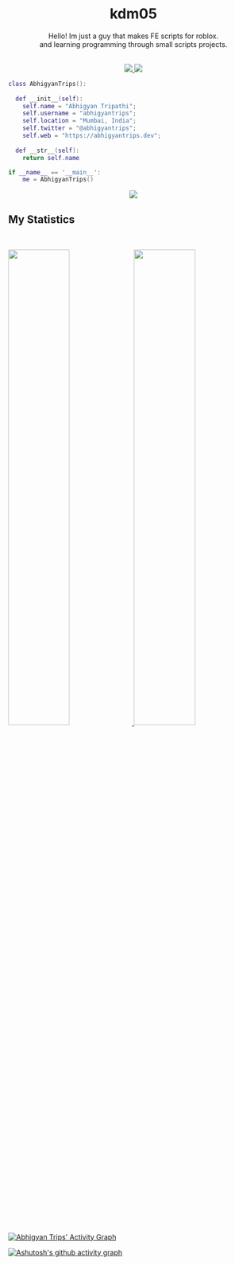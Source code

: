 <h1 align="center">
  <b>kdm05</b>
</h1>

<div align="center">
Hello! Im just a guy that makes FE scripts for roblox.
</div>
<div align="center">
and learning programming through small scripts projects.
</div>



<br>

<p>
<div align="center">
  <a href="https://discord.gg/Bg6udUqsTn">
  <img src="https://img.shields.io/badge/-Discord-424549?style=for-the-badge&logo=discord&logoColor=7289daf&labelColor=303336">
  </a>
  <a href="https://www.youtube.com/channel/UCT7r1Ijczm6pscRWqwPwJGA/featured">
  <img src="https://img.shields.io/badge/-Youtube-FF0000?style=for-the-badge&logo=youtube&logoColor=7289daf&labelColor=282828">
  </a>
</div>
</p>



```lua
class AbhigyanTrips():
    
  def __init__(self):
    self.name = "Abhigyan Tripathi";
    self.username = "abhigyantrips";
    self.location = "Mumbai, India";
    self.twitter = "@abhigyantrips";
    self.web = "https://abhigyantrips.dev";
  
  def __str__(self):
    return self.name

if __name__ == '__main__':
    me = AbhigyanTrips()
```

<div align="center">
  <a href="https://spotify-github-profile.vercel.app/api/view?uid=p0zq84gcbk2y2ur28gw4kyf25&redirect=true">
    <img src="https://spotify-github-profile.vercel.app/api/view?uid=p0zq84gcbk2y2ur28gw4kyf25&cover_image=true&theme=novatorem&bar_color=53b14f&bar_color_cover=false">
  </a>
</div>


                                                                                         
## My Statistics

<br/>
<p align="left">
  <a href="https://abhigyantrips.dev/">
  <img width="49.5%" src="https://github-readme-stats.vercel.app/api?username=kdm05&show_icons=true&theme=tokyonight&hide_border=true" />
    <img width="49.5%" src="https://github-readme-streak-stats.herokuapp.com?user=kdm05&theme=tokyonight&hide_border=true" />
  </a>
</p>
<br>


[![Abhigyan Trips' Activity Graph](https://activity-graph.herokuapp.com/graph?username=abhigyantrips&custom_title=Abhigyan%20Trips's%20Contribution%20Graph&theme=gruvbox&bg_color=282828&hide_border=true&line=d1a01f&point=c58545)](https://abhigyantrips.dev)

[![Ashutosh's github activity graph](https://activity-graph.herokuapp.com/graph?username=kdm05&theme=dracula)](https://github.com/ashutosh00710/github-readme-activity-graph)
